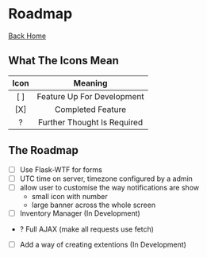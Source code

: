 # Roadmap
[Back Home](index.md)

## What The Icons Mean
| Icon |           Meaning           |
|:----:|:---------------------------:|
|  [ ] |  Feature Up For Development |
|  [X] |      Completed Feature      |
|   ?  | Further Thought Is Required |

## The Roadmap
- [ ] Use Flask-WTF for forms
- [ ] UTC time on server, timezone configured by a admin
- [ ] allow user to customise the way notifications are show
    - small icon with number
    - large banner across the whole screen
- [ ] Inventory Manager (In Development)
- ? Full AJAX (make all requests use fetch)
- [ ] Add a way of creating extentions (In Development)
